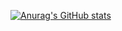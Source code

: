 [![Anurag's GitHub stats](https://github-readme-stats.vercel.app/api?username=saadman-n)](https://github.com/anuraghazra/github-readme-stats/theme=github_dark)
